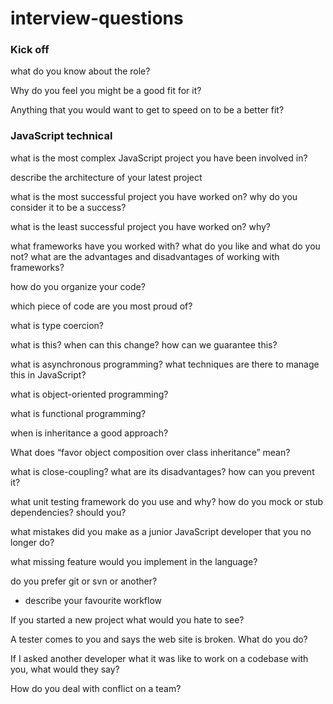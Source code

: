 interview-questions
===================

### Kick off

what do you know about the role?

Why do you feel you might be a good fit for it?

Anything that you would want to get to speed on to be a better fit?

### JavaScript technical

what is the most complex JavaScript project you have been involved in?

describe the architecture of your latest project

what is the most successful project you have worked on? why do you consider it to be a success?

what is the least successful project you have worked on? why?

what frameworks have you worked with? what do you like and what do you not? what are the advantages and disadvantages of working with frameworks?

how do you organize your code?

which piece of code are you most proud of?

what is type coercion?

what is this? when can this change? how can we guarantee this?

what is asynchronous programming? what techniques are there to manage this in JavaScript?

what is object-oriented programming?

what is functional programming?

when is inheritance a good approach?

What does “favor object composition over class inheritance” mean?

what is close-coupling? what are its disadvantages? how can you prevent it?

what unit testing framework do you use and why? how do you mock or stub dependencies? should you?

what mistakes did you make as a junior JavaScript developer that you no longer do?

what missing feature would you implement in the language?

do you prefer git or svn or another?
  - describe your favourite workflow

If you started a new project what would you hate to see?

A tester comes to you and says the web site is broken. What do you do?

If I asked another developer what it was like to work on a codebase with you, what would they say?

How do you deal with conflict on a team?
